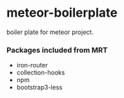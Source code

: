 meteor-boilerplate
==================

boiler plate for meteor project.

### Packages included from MRT
* iron-router
* collection-hooks
* npm
* bootstrap3-less
